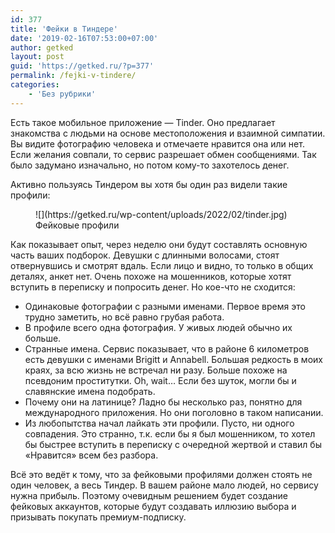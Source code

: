 ```yaml
---
id: 377
title: 'Фейки в Тиндере'
date: '2019-02-16T07:53:00+07:00'
author: getked
layout: post
guid: 'https://getked.ru/?p=377'
permalink: /fejki-v-tindere/
categories:
    - 'Без рубрики'
---
```


Есть такое мобильное приложение — Tinder. Оно предлагает знакомства с людьми на основе местоположения и взаимной симпатии. Вы видите фотографию человека и отмечаете нравится она или нет. Если желания совпали, то сервис разрешает обмен сообщениями. Так было задумано изначально, но потом кому-то захотелось денег.

Активно пользуясь Тиндером вы хотя бы один раз видели такие профили:

<div class="wp-block-image"><figure class="aligncenter size-full">![](https://getked.ru/wp-content/uploads/2022/02/tinder.jpg)<figcaption>Фейковые профили</figcaption></figure></div>Как показывает опыт, через неделю они будут составлять основную часть ваших подборок. Девушки с длинными волосами, стоят отвернувшись и смотрят вдаль. Если лицо и видно, то только в общих деталях, анкет нет. Очень похоже на мошенников, которые хотят вступить в переписку и попросить денег. Но кое-что не сходится:

- Одинаковые фотографии с разными именами. Первое время это трудно заметить, но всё равно грубая работа.
- В профиле всего одна фотография. У живых людей обычно их больше.
- Странные имена. Сервис показывает, что в районе 6 километров есть девушки с именами Brigitt и Annabell. Большая редкость в моих краях, за всю жизнь не встречал ни разу. Больше похоже на псевдоним проститутки. Oh, wait… Если без шуток, могли бы и славянские имена подобрать.
- Почему они на латинице? Ладно бы несколько раз, понятно для международного приложения. Но они поголовно в таком написании.
- Из любопытства начал лайкать эти профили. Пусто, ни одного совпадения. Это странно, т.к. если бы я был мошенником, то хотел бы быстрее вступить в переписку с очередной жертвой и ставил бы «Нравится» всем без разбора.

Всё это ведёт к тому, что за фейковыми профилями должен стоять не один человек, а весь Тиндер. В вашем районе мало людей, но сервису нужна прибыль. Поэтому очевидным решением будет создание фейковых аккаунтов, которые будут создавать иллюзию выбора и призывать покупать премиум-подписку.